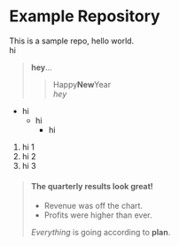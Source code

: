# Example Repository

This is a sample repo, hello world.  
hi
> __hey__...  
> > Happy**New**Year  
> *hey*  
  
  
- hi  
	- hi  
		- hi  
1. hi 1
1. hi 2
1. hi 3



> #### The quarterly results look great!
>
> - Revenue was off the chart.
> - Profits were higher than ever.
>
>  *Everything* is going according to **plan**.